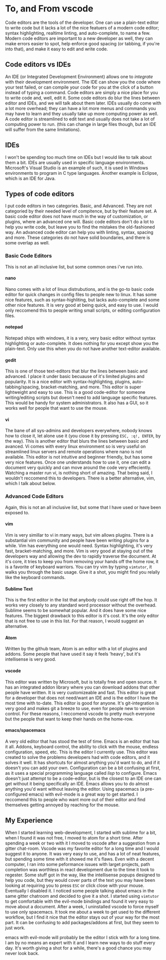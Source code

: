 # To, and From vscode

Code editors are the tools of the developer. One can use a plain-text editor to write code but it lacks a lot of the nice featuers of a modern code editor; syntax highlighting, realtime linting, and auto-complete, to name a few. Modern code editors are important to a new developer as well, they can make errors easier to spot, help enforce good spacing (or tabbing, if you're into that), and make it easy to edit and write code.

## Code editors vs IDEs

An IDE (or Integrated Development Environment) allows one to *integrate* with their development environment. The IDE can show you the code where your test failed, or can compile your code for you at the click of a button instead of typing a command. Code editors are simply a nice place for you to write code and, well, edit it. Some code editors do blur the lines between editor and IDEs, and we will talk about them later. IDEs usually do come with a lot more overhead; they can have a lot more menus and commands you may have to learn and they usually take up more computing power as well. A code editor is streamlined to edit text and usually does not take a lot of computing power to run. (this can change in large files though, but an IDE will suffer from the same limitations). 

## IDEs

I won't be spending too much time on IDEs but I would like to talk about them a bit. IDEs are usually used in specific language environments. Microsoft's Visual Studio is an example of such, it is used in Windows environments to program in C type languages. Another example is Eclipse, which is an IDE for Java. 

## Types of code editors

I put code editors in two categories. Basic, and Advanced. They are not categoried by their needed level of compitence, but by their feature set. A basic code editor does not have much in the way of customization, or plugins, where an advanced one will. Basic code editors don't do a lot to help you write code, but leave you to find the mistakes the old-fashioned way. An advanced code editor can help you with linting, syntax, spacing and more. These categories do not have solid boundaries, and there is some overlap as well.

### Basic Code Editors

This is not an all inclusive list, but some common ones i've run into. 

#### nano

Nano comes with a lot of linux distrubutions, and is the go-to basic code editor for quick changes in config files to people new to linux. It has some nice features, such as syntax-highliting, but lacks auto-complete and some other nice features. It is very good at being quick, and easy to use. I would only reccomend this to people writing small scripts, or editing configuration files.

#### notepad

Notepad ships with windows, it is a very, very basic editor without syntax highlighting or auto-complete. It does nothing for you except show you the plain-text. Only use this when you do not have another text-editor available.

#### gedit

This is one of those text-editors that blur the lines between basic and advanced. I place it under basic becuause of it's limited plugins and popularity. It is a nice editor with syntax-highlighting, plugins, auto-tabbing/spacing, bracket-matching, and more. This editor is super lightweight and easy to use. This is a good code-editor for someone writing/editing scripts but doesn't need to add language specific features. This would be handy for system administrators. It also has a GUI, so it works well for people that want to use the mouse.

#### vi

The bane of all sys-admins and developers everywhere, nobody knows how to close it, let alone use it (you close it by pressing `ESC, :q!, ENTER`, by the way). This is another editor that blurs the lines between basic and avanced. Vi comes with every linux environment so is very useful on streamlined linux servers and remote operations where nano is not available. This editor is not intuitive and beginner friendly, but has some very nice features. Once one understands how to use it, one can edit a document very quickly and can move around the code very effeciently. Watching a master run vi, is nothing short of amazing. That being said, I wouldn't reccomend this to developers. There is a better alternative, vim, which I talk about below.

### Advanced Code Editors

Again, this is not an all inclusive list, but some that I have used or have been exposed to.

#### vim

Vim is very simillar to vi in many ways, but vim allows plugins. There is a substantial vim community and people have been writing plugins for a while. Vim has everything one would need. Syntax highlighting, it's very fast, bracket-matching, and more. Vim is very good at staying out of the developers way and allowing the dev to rapidly traverse the document. At it's core, it tries to keep you from removing your hands off the home row, it is a favorite of keyboard warriors. You can try vim by typing `vimtutor`, it walks you through the basic usage. Give it a shot, you might find you relally like the keyboard commands.

#### Sublime Text

This is the first editor in the list that anybody could use right off the hop. It works very closely to any standard word processor without the overhead. Sublime seems to be somewhat popular. And it does have some nice features. The biggest drawback to this editor is it's cost. It's the only editor that is not free to use in this list. For that reason, I would suggest an alternative.

#### Atom

Written by the github team, Atom is an editor with a lot of plugins and addons. Some people that have used it say it feels 'heavy', but it's intellisense is very good.

#### vscode

This editor was written by Microsoft, but is totally free and open source. It has an integrated addon library where you can download addons that other people have written. It is very customizeable and fast. This editor is great for a developer that does not need/want an IDE and is the editor I have the most time with to-date. This editor is good for anyone. It's git-integration is very good and makes git a breeze to use, even for people new to version control. For these reasons, I reccomend vscode to pretty much everyone but the people that want to keep their hands on the home-row.

#### emacs/spacemacs

A very old editor that has stood the test of time. Emacs is an editor that has it all. Addons, keyboard control, the ability to click with the mouse, endless configuration, speed, etc. This is the editor I currently use. This editor was created to solve the problems developers had with code editors, and it solves it well. It has shortcuts for almost anything you'd want to do, and if it doesn't you can add your own. Configuration can be a bit confusing at first, as it uses a special programming language called *lisp* to configure. Emacs doesn't just attempt to be a code-editor, but is the closest to an IDE one can get without it being specifically an IDE. Emacs allows you to do almost anything you'd want without leaving the editor. Using spacemacs (a pre-configured emacs) with evil-mode is a great way to get started. I reccomend this to people who want more out of their editor and find themselves getting annoyed by reaching for the mouse.

## My Experience

When I started learning web-development, I started with sublime for a bit, when I found it was not free, I moved to atom for a short time. After spending a week or two with it I moved to vscode after a suggestion from a gitter chat-room. Vscode was my favorite editor for a long time and I would suggest it to anyone. It was very easy to use, and has a lot of neat features, but spending some time with it showed me it's flaws. Even with a decent computer, I ran into some peformance issues with larget projects, path completion was worthless in react development due to the time it took to regester. Some stuff got in the way, like the intellisense popups designed to help you code, but they would cover parts of the text you may have been looking at requiring you to press `ESC` or click close with your mouse. Eventually I disabled it. I noticed some people talking about emacs in the same gitter chatroom and decided to give it a shot. I started using `vimtutor` to get comfortable with the evil-mode bindings and found it very easy to move about a document. After a week, I uninstalled vscode to force myself to use only spacemacs. It took me about a week to get used to the different workflow, but I find it nice that the editor stays out of your way for the most part. It can be confusing to add packages/addons at first, but they seem to just work.

emacs with evil-mode will probably be the editor I stick with for a long time. I am by no means an expert with it and I learn new ways to do stuff every day. It's worth giving a shot for a while, there's a good chance you may never look back.
